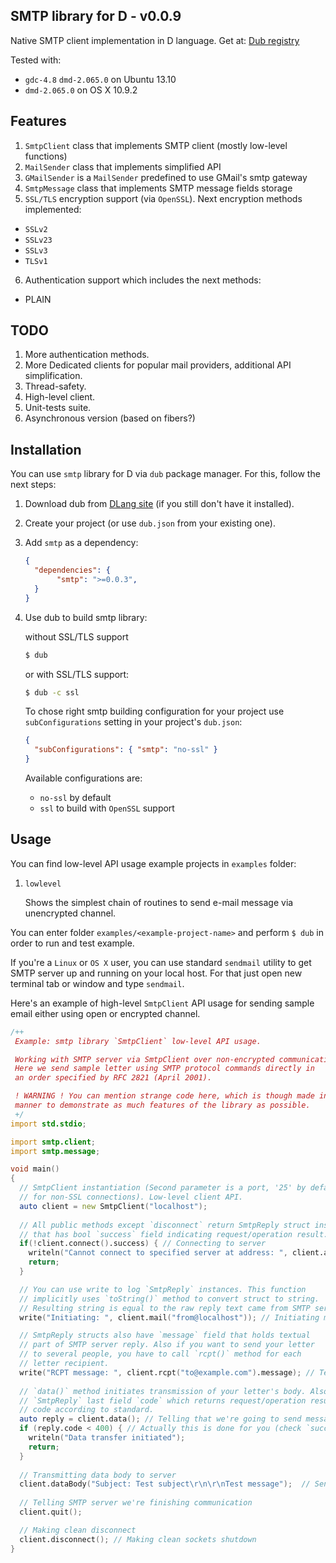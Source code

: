 ## SMTP library for D - v0.0.9

Native SMTP client implementation in D language.
Get at: [Dub registry](http://code.dlang.org/packages/smtp)

Tested with:
 - `gdc-4.8` `dmd-2.065.0` on Ubuntu 13.10
 - `dmd-2.065.0` on OS X 10.9.2

## Features

 1. `SmtpClient` class that implements SMTP client (mostly low-level functions)
 2. `MailSender` class that implements simplified API
 3. `GMailSender` is a `MailSender` predefined to use GMail's smtp gateway
 4. `SmtpMessage` class that implements SMTP message fields storage
 5. `SSL/TLS` encryption support (via `OpenSSL`). Next encryption methods implemented:
  - `SSLv2`
  - `SSLv23`
  - `SSLv3`
  - `TLSv1`
 6. Authentication support which includes the next methods:
  - PLAIN

## TODO

 1. More authentication methods.
 2. More Dedicated clients for popular mail providers, additional API simplification.
 3. Thread-safety.
 4. High-level client.
 5. Unit-tests suite.
 6. Asynchronous version (based on fibers?)
 
## Installation

You can use `smtp` library for D via `dub` package manager.
For this, follow the next steps:
 
 1. Download dub from [DLang site](http://code.dlang.org) (if you still don't have it installed).
 2. Create your project (or use `dub.json` from your existing one).
 3. Add `smtp` as a dependency:

     ```JSON
     {
       "dependencies": {
       		"smtp": ">=0.0.3",
       }
     }
     ```
 4. Use dub to build smtp library:

     without SSL/TLS support
     ```bash
     $ dub
     ```
     or with SSL/TLS support:
     ```bash
     $ dub -c ssl
     ```
     To chose right smtp building configuration for your project use `subConfigurations` setting in
     your project's `dub.json`:
     ```json
     {
       "subConfigurations": { "smtp": "no-ssl" }
     }
     ```
     Available configurations are:
       * `no-ssl` by default
       * `ssl` to build with `OpenSSL` support

## Usage

You can find low-level API usage example projects in `examples` folder:

 1. `lowlevel`
    
    Shows the simplest chain of routines to send e-mail message via
    unencrypted channel.

You can enter folder `examples/<example-project-name>` and perform `$ dub` in order
to run and test example.

If you're a `Linux` or `OS X` user, you can use standard `sendmail` utility
to get SMTP server up and running on your local host. For that just open
new terminal tab or window and type `sendmail`.

Here's an example of high-level `SmtpClient` API usage for sending sample email
either using open or encrypted channel.

```D
/++
 Example: smtp library `SmtpClient` low-level API usage.

 Working with SMTP server via SmtpClient over non-encrypted communication channel.
 Here we send sample letter using SMTP protocol commands directly in
 an order specified by RFC 2821 (April 2001).

 ! WARNING ! You can mention strange code here, which is though made in such a special
 manner to demonstrate as much features of the library as possible.
 +/
import std.stdio;

import smtp.client;
import smtp.message;

void main()
{
  // SmtpClient instantiation (Second parameter is a port, '25' by default
  // for non-SSL connections). Low-level client API.
  auto client = new SmtpClient("localhost");
  
  // All public methods except `disconnect` return SmtpReply struct instance
  // that has bool `success` field indicating request/operation result.
  if(!client.connect().success) { // Connecting to server
    writeln("Cannot connect to specified server at address: ", client.address);
    return;
  }

  // You can use write to log `SmtpReply` instances. This function
  // implicitly uses `toString()` method to convert struct to string.
  // Resulting string is equal to the raw reply text came from SMTP server.
  write("Initiating: ", client.mail("from@localhost")); // Initiating mail sending

  // SmtpReply structs also have `message` field that holds textual
  // part of SMTP server reply. Also if you want to send your letter
  // to several people, you have to call `rcpt()` method for each
  // letter recipient.
  write("RCPT message: ", client.rcpt("to@example.com").message); // Telling server who must receive our e-mail
  
  // `data()` method initiates transmission of your letter's body. Also check
  // `SmtpReply` last field `code` which returns request/operation result
  // code according to standard.
  auto reply = client.data(); // Telling that we're going to send message body
  if (reply.code < 400) { // Actually this is done for you (check `success` field)
    writeln("Data transfer initiated");
    return;
  }
  
  // Transmitting data body to server
  client.dataBody("Subject: Test subject\r\n\r\nTest message");  // Sending message body
  
  // Telling SMTP server we're finishing communication
  client.quit();

  // Making clean disconnect
  client.disconnect(); // Making clean sockets shutdown
}
```